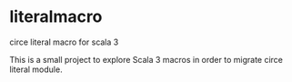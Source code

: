 # literalmacro
circe literal macro for scala 3

This is a small project to explore Scala 3 macros in order to migrate circe literal module. 
